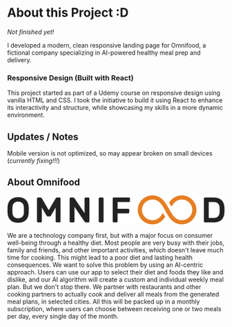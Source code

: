 # About this Project :D

_Not finished yet!_

I developed a modern, clean responsive landing page for Omnifood, a fictional company specializing in AI-powered healthy meal prep and delivery.

### Responsive Design (Built with React)

This project started as part of a Udemy course on responsive design using vanilla HTML and CSS. I took the initiative to build it using React to enhance its interactivity and structure, while showcasing my skills in a more dynamic environment.

## Updates / Notes

Mobile version is not optimized, so may appear broken on small devices (_currently fixing!!!_)

## About Omnifood

![Omnifood logo](/src/assets/img/omnifood-logo.png)

We are a technology company first, but with a major focus on consumer well-being through a healthy diet. Most people are very busy with their jobs, family and friends, and other important activities, which doesn't leave much time for cooking. This might lead to a poor diet and lasting health consequences. We want to solve this problem by using an AI-centric approach. Users can use our app to select their diet and foods they like and dislike, and our AI algorithm will create a custom and individual weekly meal plan. But we don't stop there. We partner with restaurants and other cooking partners to actually cook and deliver all meals from the generated meal plans, in selected cities. All this will be packed up in a monthly subscription, where users can choose between receiving one or two meals per day, every single day of the month.
